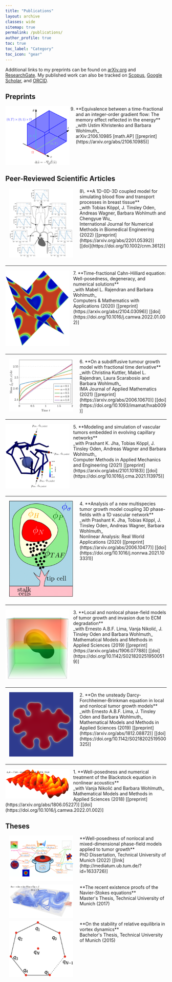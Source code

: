 ```yaml
---
title: "Publications"
layout: archive
classes: wide
sitemap: true
permalink: /publications/
author_profile: true
toc: true
toc_label: "Category"
toc_icon: "gear"
---
```


Additional links to my preprints can be found on [arXiv.org](https://arxiv.org/a/fritz_m_1.html) and [ResearchGate](https://www.researchgate.net/profile/Marvin-Fritz).
My published work can also be tracked on [Scopus](https://www.scopus.com/authid/detail.uri?authorId=57203966182), [Google Scholar](https://scholar.google.com/citations?user=UXscgtgAAAAJ&hl=en), and [ORCID](https://orcid.org/0000-0002-8360-7371).

## Preprints

<img src="/assets/images/equivalence.png" width="200" height="auto" align="left" style="padding-right: 20px"/> 
<ol start="9">
<li> **Equivalence between a time-fractional and an integer-order gradient flow: The memory effect reflected in the energy** <br> 
_with Ustim Khristenko and Barbara Wohlmuth_ <br> 
arXiv:2106.10985 [math.AP] [[preprint](https://arxiv.org/abs/2106.10985)]  
</li> </ol>
<br clear="left"/>


## Peer-Reviewed Scientific Articles

<img src="/assets/images/1d0d3d.png" width="200" height="auto" alt="" align="left" style="display:block;margin-bottom:10px;margin-left:auto;margin-right:auto;padding-left: 12px;padding-right: 20px;" /> 
8\. **A 1D-0D-3D coupled model for simulating blood flow and transport processes in breast tissue** <br> _with Tobias Köppl, J. Tinsley Oden, Andreas Wagner, Barbara Wohlmuth and Chengyue Wu_ <br> International Journal for Numerical Methods in Biomedical Engineering (2022) [[preprint](https://arxiv.org/abs/2201.05392)] [[doi](https://doi.org/10.1002/cnm.3612)] 
<br clear="left"/>
<hr />

<img src="/assets/images/timefractional.png" width="200" height="auto" alt="" align="left" style="display:block;margin-bottom:10px;margin-left:auto;margin-right:auto;padding-left: 0px;padding-right: 12px;" /> 
7. **Time-fractional Cahn-Hilliard equation: Well-posedness, degeneracy, and numerical solutions** <br> _with Mabel L. Rajendran and Barbara Wohlmuth_ <br> Computers & Mathematics with Applications (2020) [[preprint](https://arxiv.org/abs/2104.03096)] [[doi](https://doi.org/10.1016/j.camwa.2022.01.002)]
<br clear="left"/>
<hr />

<img src="/assets/images/subdiffusive.png" width="200" height="auto" alt="" align="left" style="display:block;margin-bottom:10px;margin-left:auto;margin-right:auto;padding-left: 12px;padding-right: 20px;" /> 
6. **On a subdiffusive tumour growth model with fractional time derivative** <br> _with Christina Kuttler, Mabel L. Rajendran, Laura Scarabosio and Barbara Wohlmuth_ <br> IMA Journal of Applied Mathematics (2021) [[preprint](https://arxiv.org/abs/2006.10670)] [[doi](https://doi.org/10.1093/imamat/hxab009)] 
<br clear="left"/>
<hr />

<img src="/assets/images/modeling.png" width="200" height="auto" alt="" align="left" style="display:block;margin-bottom:10px;margin-left:auto;margin-right:auto;padding-left: 0px;padding-right: 12px;" /> 
5. **Modeling and simulation of vascular tumors embedded in evolving capillary networks** <br> _with Prashant K. Jha, Tobias Köppl, J. Tinsley Oden, Andreas Wagner and Barbara Wohlmuth_ <br> Computer Methods in Applied Mechanics and Engineering (2021) [[preprint](https://arxiv.org/abs/2101.10183)] [[doi](https://doi.org/10.1016/j.cma.2021.113975)] 
<br clear="left"/>
<hr />

<img src="/assets/images/3d1d_3.png" width="200" height="auto" alt="" align="left" style="display:block;margin-bottom:10px;margin-left:auto;margin-right:auto;padding-left: 12px;padding-right: 20px;" /> 
4. **Analysis of a new multispecies tumor growth model coupling 3D phase-fields with a 1D vascular network** <br> _with Prashant K. Jha, Tobias Köppl, J. Tinsley Oden, Andreas Wagner, Barbara Wohlmuth_ <br> Nonlinear Analysis: Real World Applications (2020) [[preprint](https://arxiv.org/abs/2006.10477)] [[doi](https://doi.org/10.1016/j.nonrwa.2021.103331)] 
<br clear="left"/>
<hr />

<img src="/assets/images/ecm.png" width="200" height="auto" alt="" align="left" style="display:block;margin-bottom:10px;margin-left:auto;margin-right:auto;padding-left: 0px;padding-right: 12px;" /> 
3. **Local and nonlocal phase-field models of tumor growth and invasion due to ECM degradation** <br> _with Ernesto A.B.F. Lima, Vanja Nikolić, J. Tinsley Oden and Barbara Wohlmuth_ <br> Mathematical Models and Methods in Applied Sciences (2019) [[preprint](https://arxiv.org/abs/1906.07788)] [[doi](https://doi.org/10.1142/S0218202519500519)] 
<br clear="left"/>
<hr />

<img src="/assets/images/dfb.png" width="200" height="auto" alt="" align="left" style="display:block;margin-bottom:10px;margin-left:auto;margin-right:auto;padding-left: 12px;padding-right: 20px;" /> 
2. **On the unsteady Darcy-Forchheimer-Brinkman equation in local and nonlocal tumor growth models** <br> _with Ernesto A.B.F. Lima, J. Tinsley Oden and Barbara Wohlmuth_ <br> Mathematical Models and Methods in Applied Sciences (2019) [[preprint](https://arxiv.org/abs/1812.08872)] [[doi](https://doi.org/10.1142/S0218202519500325)] 
<br clear="left"/>
<hr />

<img src="/assets/images/blackstock.png" width="200" height="auto" alt="" align="left" style="display:block;margin-bottom:10px;margin-left:auto;margin-right:auto;padding-left: 0px;padding-right: 12px;" /> 
1. **Well-posedness and numerical treatment of the Blackstock equation in nonlinear acoustics** <br> _with Vanja Nikolić and Barbara Wohlmuth_ <br> Mathematical Models and Methods in Applied Sciences (2018) [[preprint](https://arxiv.org/abs/1806.05227)] [[doi](https://doi.org/10.1016/j.camwa.2022.01.002)] 

## Theses

<img src="/assets/images/phd.png" width="200" height="auto" alt="" align="left" style="display:block;margin-bottom:10px;margin-left:auto;margin-right:auto;padding-left: 12px;padding-right: 20px;" /> 
**Well-posedness of nonlocal and mixed-dimensional phase-field models applied to tumor growth** <br> PhD Dissertation, Technical University of Munich (2022) [[link](http://mediatum.ub.tum.de/?id=1633726)] 
<br clear="left"/>

<img src="/assets/images/navier.png" width="200" height="auto" alt="" align="left" style="display:block;margin-bottom:10px;margin-left:auto;margin-right:auto;padding-left: 12px;padding-right: 20px;" /> 
**The recent existence proofs of the Navier-Stokes equations** <br> Master's Thesis, Technical University of Munich (2017)  
<br clear="left"/>

<img src="/assets/images/vortex.png" width="200" height="auto" alt="" align="left" style="display:block;margin-bottom:10px;margin-left:auto;margin-right:auto;padding-left: 12px;padding-right: 20px;" /> 
**On the stability of relative equilibria in vortex dynamics** <br> Bachelor's Thesis, Technical University of Munich (2015)  


<!--| <img src="/assets/images/ResearchLCS.png" width="200" height="220" alt="" align="left" style="display:block;margin-bottom:10px;margin-left:auto;margin-right:auto;padding-left: 0px;padding-right: 10px;" /> **Lagrangian coherent structures in three-dimensional steady flows** <br> Bachelor's Thesis, Technical University of Munich (2014) [[link](https://escholarship.mcgill.ca/concern/theses/xk81jq05j)] |
-->
